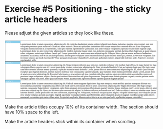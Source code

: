 # Exercise #5 Positioning - the sticky article headers

Please adjust the given articles so they look like these.

![Preview](./result.png)

Make the article titles occupy 10% of its container width. The section should have 10% space to the left.

Make the article headers stick within its container when scrolling.
